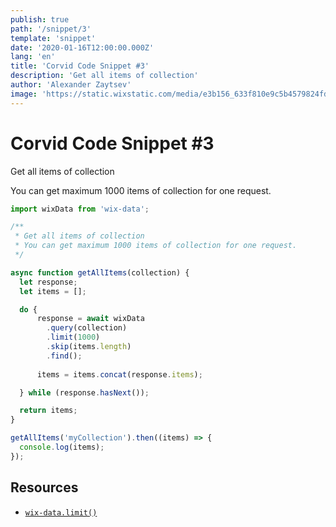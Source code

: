 ```yaml
---
publish: true
path: '/snippet/3'
template: 'snippet'
date: '2020-01-16T12:00:00.000Z'
lang: 'en'
title: 'Corvid Code Snippet #3'
description: 'Get all items of collection'
author: 'Alexander Zaytsev'
image: 'https://static.wixstatic.com/media/e3b156_633f810e9c5b4579824fdbcbe83bbda5~mv2.png'
---
```


# Corvid Code Snippet #3

Get all items of collection

You can get maximum 1000 items of collection for one request.

```js
import wixData from 'wix-data';

/**
 * Get all items of collection
 * You can get maximum 1000 items of collection for one request.
 */

async function getAllItems(collection) {
  let response;
  let items = [];

  do {
      response = await wixData
        .query(collection)
        .limit(1000)
        .skip(items.length)
        .find();
    
      items = items.concat(response.items);

  } while (response.hasNext());

  return items;
}

getAllItems('myCollection').then((items) => {
  console.log(items);
});
```

## Resources

- [`wix-data.limit()`](https://www.wix.com/corvid/reference/wix-data.WixDataQuery.html#limit)
